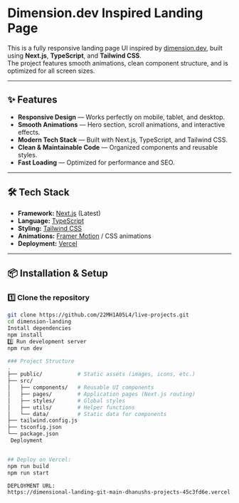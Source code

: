 # Dimension.dev Inspired Landing Page

This is a fully responsive landing page UI inspired by [dimension.dev](https://www.dimension.dev/), built using **Next.js**, **TypeScript**, and **Tailwind CSS**.  
The project features smooth animations, clean component structure, and is optimized for all screen sizes.

---

## ✨ Features
- **Responsive Design** — Works perfectly on mobile, tablet, and desktop.
- **Smooth Animations** — Hero section, scroll animations, and interactive effects.
- **Modern Tech Stack** — Built with Next.js, TypeScript, and Tailwind CSS.
- **Clean & Maintainable Code** — Organized components and reusable styles.
- **Fast Loading** — Optimized for performance and SEO.

---

## 🛠️ Tech Stack
- **Framework:** [Next.js](https://nextjs.org/) (Latest)
- **Language:** [TypeScript](https://www.typescriptlang.org/)
- **Styling:** [Tailwind CSS](https://tailwindcss.com/)
- **Animations:** [Framer Motion](https://www.framer.com/motion/) / CSS animations
- **Deployment:** [Vercel](https://vercel.com/)

---

## 📦 Installation & Setup

### 1️⃣ Clone the repository
```bash
git clone https://github.com/22MH1A05L4/live-projects.git
cd dimension-landing
Install dependencies
npm install
3️⃣ Run development server
npm run dev

### Project Structure
.
├── public/           # Static assets (images, icons, etc.)
├── src/
│   ├── components/   # Reusable UI components
│   ├── pages/        # Application pages (Next.js routing)
│   ├── styles/       # Global styles
│   ├── utils/        # Helper functions
│   └── data/         # Static data for components
├── tailwind.config.js
├── tsconfig.json
└── package.json
 Deployment


## Deploy on Vercel:
npm run build
npm run start

DEPLOYMENT URL:
https://dimensional-landing-git-main-dhanushs-projects-45c3fd6e.vercel.app/
